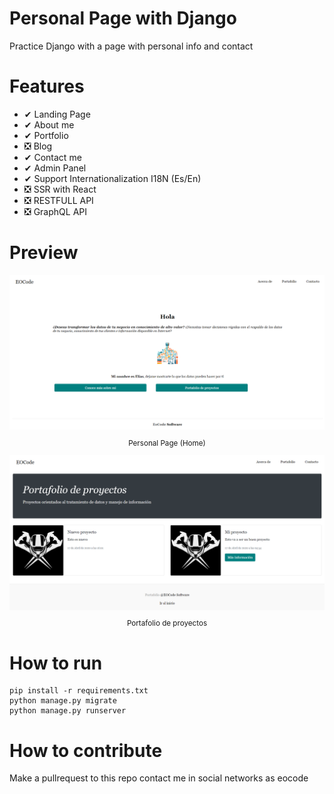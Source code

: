 # Personal Page with Django

Practice Django with a page with personal info and contact

# Features
* ✔ Landing Page
* ✔ About me
* ✔ Portfolio
* ❎ Blog
* ✔ Contact me
* ✔ Admin Panel
* ✔ Support Internationalization I18N (Es/En)
* ❎ SSR with React
* ❎ RESTFULL API
* ❎ GraphQL API

# Preview

<div align="center">
  <img src="img/1.png">
  <small><p>Personal Page (Home)</p></small>
</div>

<div align="center">
  <img src="img/2.png">
  <small><p>Portafolio de proyectos</p></small>
</div>

# How to run

```shell
pip install -r requirements.txt
python manage.py migrate
python manage.py runserver
```

# How to contribute

Make a pullrequest to this repo contact me in social networks as eocode